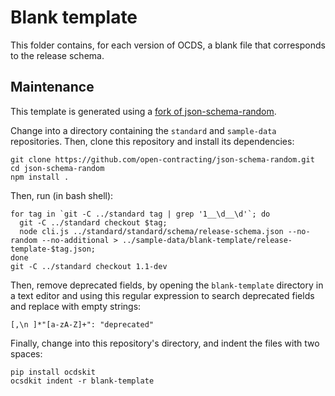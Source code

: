 # Blank template

This folder contains, for each version of OCDS, a blank file that corresponds to the release schema.

## Maintenance

This template is generated using a [fork of json-schema-random](https://github.com/open-contracting/json-schema-random).

Change into a directory containing the `standard` and `sample-data` repositories. Then, clone this repository and install its dependencies:

```shell
git clone https://github.com/open-contracting/json-schema-random.git
cd json-schema-random
npm install .
```

Then, run (in bash shell):

```shell
for tag in `git -C ../standard tag | grep '1__\d__\d'`; do
  git -C ../standard checkout $tag;
  node cli.js ../standard/standard/schema/release-schema.json --no-random --no-additional > ../sample-data/blank-template/release-template-$tag.json;
done
git -C ../standard checkout 1.1-dev
```

Then, remove deprecated fields, by opening the `blank-template` directory in a text editor and using this regular expression to search deprecated fields and replace with empty strings:

```text
[,\n ]*"[a-zA-Z]+": "deprecated"
```

Finally, change into this repository's directory, and indent the files with two spaces:

```shell
pip install ocdskit
ocsdkit indent -r blank-template
```
